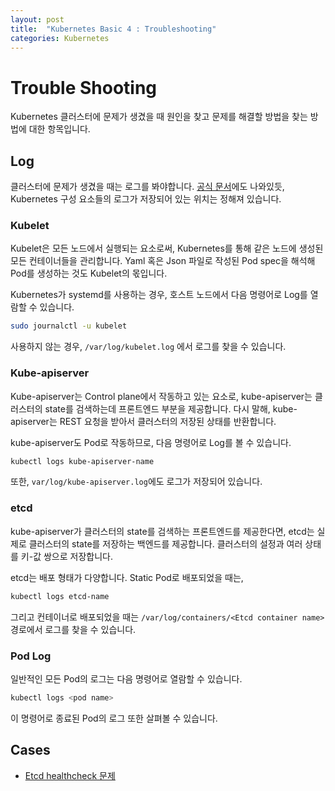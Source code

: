```yaml
---
layout: post
title:  "Kubernetes Basic 4 : Troubleshooting"
categories: Kubernetes
---
```

# Trouble Shooting

Kubernetes 클러스터에 문제가 생겼을 때 원인을 찾고 문제를 해결할 방법을 찾는 방법에 대한 항목입니다.

## Log

클러스터에 문제가 생겼을 때는 로그를 봐야합니다. [공식 문서](https://kubernetes.io/docs/tasks/debug-application-cluster/debug-cluster/)에도 나와있듯, Kubernetes 구성 요소들의 로그가 저장되어 있는 위치는 정해져 있습니다.

### Kubelet

Kubelet은 모든 노드에서 실행되는 요소로써, Kubernetes를 통해 같은 노드에 생성된 모든 컨테이너들을 관리합니다. Yaml 혹은 Json 파일로 작성된 Pod spec을 해석해 Pod를 생성하는 것도 Kubelet의 몫입니다.

Kubernetes가 systemd를 사용하는 경우, 호스트 노드에서 다음 명령어로 Log를 열람할 수 있습니다.

```bash
sudo journalctl -u kubelet
```

사용하지 않는 경우, `/var/log/kubelet.log` 에서 로그를 찾을 수 있습니다.

### Kube-apiserver

Kube-apiserver는 Control plane에서 작동하고 있는 요소로, kube-apiserver는 클러스터의 state를 검색하는데 프론트엔드 부분을 제공합니다. 다시 말해, kube-apiserver는 REST 요청을 받아서 클러스터의 저장된 상태를 반환합니다.

kube-apiserver도 Pod로 작동하므로, 다음 명령어로 Log를 볼 수 있습니다.

```bash
kubectl logs kube-apiserver-name
```

또한, `var/log/kube-apiserver.log`에도 로그가 저장되어 있습니다.

### etcd

kube-apiserver가 클러스터의 state를 검색하는 프론트엔드를 제공한다면, etcd는 실제로 클러스터의 state를 저장하는 백엔드를 제공합니다. 클러스터의 설정과 여러 상태를 키-값 쌍으로 저장합니다.

etcd는 배포 형태가 다양합니다. Static Pod로 배포되었을 때는,

```bash
kubectl logs etcd-name
```

그리고 컨테이너로 배포되었을 때는 `/var/log/containers/<Etcd container name>` 경로에서 로그를 찾을 수 있습니다.

### Pod Log

일반적인 모든 Pod의 로그는 다음 명령어로 열람할 수 있습니다.

```bash
kubectl logs <pod name>
```

이 명령어로 종료된 Pod의 로그 또한 살펴볼 수 있습니다.

## Cases

- [Etcd healthcheck 문제](https://sonins.github.io/kubernetes/troubleshooting/etcd/2021/12/07/etcd-HDD-problem.html)
